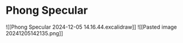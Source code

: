 # Phong Specular
![[Phong Specular 2024-12-05 14.16.44.excalidraw]]
![[Pasted image 20241205142135.png]]